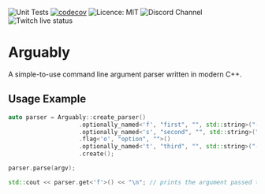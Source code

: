 ![Unit Tests](https://github.com/mgerhold/arguably/actions/workflows/cmake.yml/badge.svg)
[![codecov](https://codecov.io/gh/mgerhold/arguably/branch/main/graph/badge.svg?token=2ARN577L42)](https://codecov.io/gh/mgerhold/arguably)
![Licence: MIT](https://img.shields.io/github/license/mgerhold/arguably)
![Discord Channel](https://img.shields.io/discord/834834066008309800?style=social)
![Twitch live status](https://img.shields.io/twitch/status/coder2k?style=social)

# Arguably
A simple-to-use command line argument parser written in modern C++.

## Usage Example
```cpp
auto parser = Arguably::create_parser()
                    .optionally_named<'f', "first", "", std::string>("-")
                    .optionally_named<'s', "second", "", std::string>("-")
                    .flag<'o', "option", "">()
                    .optionally_named<'t', "third", "", std::string>("-")
                    .create();

parser.parse(argv);

std::cout << parser.get<'f'>() << "\n"; // prints the argument passed to 'f'
```
